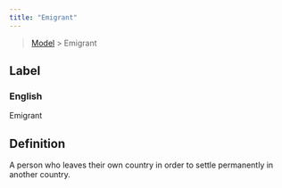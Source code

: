 ```yaml
---
title: "Emigrant"
---
```


> [Model](./../) > Emigrant

## Label

### English
Emigrant


## Definition
A person who leaves their own country in order to settle permanently in another country. 


    
